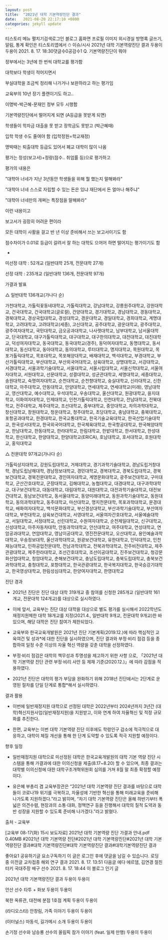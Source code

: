 ```yaml
---
layout: post
title:  "2021년 대학 기본역량진단 결과"
date:   2021-08-20 22:17:10 +0800
categories: jekyll update
---
```

티스토리 메뉴 펼치기검색로그인
블로그 홈화면
프로필 이미지
외시경실
방명록
글쓰기, 알림, 통계 확인은 티스토리앱에서
⏱ 이슈/시사
2021년 대학 기본역량진단 결과
두용이 두용이
2021. 8. 17. 18:30댓글수0공감수1
Q. 기본역량진단이 뭐야

 

정부에서는 3년에 한 번씩 대학교를 평가함

 

대학보다 학생이 적어지면서

부실대학을 조금씩 정리해 나가거나 보완하라고 하는 평가임

교육부의 10년 장기 플랜이기도 하고..

이명박-박근혜-문재인 정부 모두 시행함

 

기본역량진단에서 떨어지게 되면 (A등급을 못받게 되면)

학생들이 학자금 대출을 못 받고 장학금도 못받고 (박근혜때)

입학 학생 수도 줄여야 함 (입학정원=학교재정)

명박때는 퇴출대학 등급도 있어서 폐교 대학이 많이 나옴

 

 

평가는 정성(보고서)+정량(점수.. 취업률 등)으로 평가하고

평가의 내용은

"대학아 너네가 지난 3년동안 학생들을 위해 뭘 했는지 말해봐라"

"대학아 너네 스스로 자립할 수 있는 돈은 있냐 재단에서 돈 얼마나 해주냐"

"대학아 너네만의 개쩌는 특장점을 말해봐라"

이런 내용이고

 

보고서가 굉장히 어려운 편이라

모든 대학이 사활을 걸고 반 년 이상 준비해서 쓰는 보고서이기도 함

점수차이가 0.01로 등급이 갈려서 잘 하는 대학도 으어어 하면 떨어지는 평가이기도 함

 

+

 

미선정 대학 : 52개교 (일반대학 25개, 전문대학 27개)
 


 

선정 대학 : 235개교 (일반대학 136개, 전문대학 97개)
 

 

가결과 발표

 

△ 일반대학 136개교(가나다 순)

가천대학교, 가톨릭꽃동네대학교, 가톨릭대학교, 강남대학교, 강릉원주대학교, 강원대학교, 건국대학교, 건국대학교(글로컬), 건양대학교, 경기대학교, 경남대학교, 경동대학교, 경북대학교, 경상국립대학교, 경성대학교, 경운대학교, 경일대학교, 경희대학교, 계명대학교, 고려대학교, 고려대학교(세종), 고신대학교, 공주대학교, 광운대학교, 광주대학교, 광주여자대학교, 국민대학교, 금오공과대학교, 나사렛대학교, 남부대학교, 남서울대학교, 단국대학교, 대구가톨릭대학교, 대구대학교, 대구한의대학교, 대전대학교, 대진대학교, 덕성여자대학교, 동국대학교, 동국대학교(경주), 동덕여자대학교, 동명대학교, 동서대학교, 동신대학교, 동아대학교, 동의대학교, 루터대학교, 명지대학교, 목원대학교, 목포가톨릭대학교, 목포대학교, 목포해양대학교, 배재대학교, 백석대학교, 부경대학교, 부산가톨릭대학교, 부산대학교, 부산외국어대학교, 삼육대학교, 상명대학교, 서강대학교, 서경대학교, 서울과학기술대학교, 서울대학교, 서울시립대학교, 서울신학대학교, 서울여자대학교, 서원대학교, 선문대학교, 성결대학교, 성균관대학교, 세명대학교, 세종대학교, 송원대학교, 숙명여자대학교, 순천대학교, 순천향대학교, 숭실대학교, 신라대학교, 신한대학교, 아주대학교, 안동대학교, 안양대학교, 연세대학교, 연세대학교(미래), 영남대학교, 영산대학교, 예수대학교, 우석대학교, 우송대학교, 울산대학교, 원광대학교, 을지대학교, 이화여자대학교, 인제대학교, 인천가톨릭대학교, 인천대학교, 전남대학교, 전북대학교, 전주대학교, 제주대학교, 조선대학교, 중부대학교, 중앙대학교, 차의과학대학교, 창신대학교, 창원대학교, 청운대학교, 청주대학교, 초당대학교, 충남대학교, 충북대학교, 포항공과대학교, 한경대학교, 한국교통대학교, 한국기술교육대학교, 한국산업기술대학교, 한국성서대학교, 한국외국어대학교, 한국체육대학교, 한국항공대학교, 한국해양대학교, 한남대학교, 한동대학교, 한라대학교, 한림대학교, 한밭대학교, 한서대학교, 한성대학교, 한신대학교, 한양대학교, 한양대학교(ERICA), 호남대학교, 호서대학교, 호원대학교, 홍익대학교


△ 전문대학 97개교(가나다 순)

가톨릭상지대학교, 강원도립대학교, 거제대학교, 경기과학기술대학교, 경남도립거창대학, 경남도립남해대학, 경남정보대학교, 경민대학교, 경복대학교, 경북도립대학교, 경북보건대학교, 경북전문대학교, 경인여자대학교, 계명문화대학교, 광주보건대학교, 구미대학교, 군산간호대학교, 군장대학교, 김해대학교, 농협대학교, 대경대학교, 대구과학대학교, 대구보건대학교, 대동대학교, 대림대학교, 대원대학교, 대전과학기술대학교, 대전보건대학교, 동남보건대학교, 동서울대학교, 동양미래대학교, 동원과학기술대학교, 동원대학교, 동의과학대학교, 동주대학교, 마산대학교, 명지전문대학, 목포과학대학교, 문경대학교, 배화여자대학교, 백석문화대학교, 부산경상대학교, 부산과학기술대학교, 부산여자대학교, 부천대학교, 삼육보건대학교, 서영대학교, 서울여자간호대학교, 서울예술대학교, 서일대학교, 서정대학교, 선린대학교, 수원여자대학교, 순천제일대학교, 신구대학교, 신성대학교, 아주자동차대학, 안동과학대학교, 안산대학교, 여주대학교, 연성대학교, 연암공과대학교, 연암대학교, 영남이공대학교, 영진전문대학교, 오산대학교, 용인예술과학대학교, 우송정보대학, 울산과학대학교, 원광보건대학교, 유한대학교, 인덕대학교, 인천재능대학교, 인하공업전문대학, 전남과학대학교, 전북과학대학교, 전주비전대학교, 제주관광대학교, 제주한라대학교, 조선간호대학교, 조선이공대학교, 진주보건대학교, 청강문화산업대학교, 청암대학교, 춘해보건대학교, 충남도립대학교, 충북도립대학교, 충북보건과학대학교, 충청대학교, 포항대학교, 한국관광대학교, 한국복지대학교, 한국승강기대학교, 한국영상대학교, 한림성심대학교, 한양여자대학교, 한영대학교

 

진단 경과
- 2021년 진단은 진단 대상 대학 319개교 중 참여를 신청한 285개교 (일반대학 161개교, 전문대학 124개교)를 대상으로 실시하였다.

 

- 이에 앞서, 교육부는 진단 대상 대학을 대상으로 별도 평가를 실시해서 2022학년도 재정지원제한 대학 18개교를 지정(2021.4., 일반대학 9개교, 전문대학 9개교)한 바 있으며, 해당 대학은 진단 참여가 제한되었다.

 

- 교육부와 한국교육개발원은 2021년 진단 기본계획(2019.12.)에 따라 핵심적인 교육여건 및 성과*에 대한 진단을 실시하였으며, 진단 결과와 부정‧비리 점검 등을 종합하여 일정 수준 이상의 자율 혁신 역량을 갖춘 대학을 선정하였다.

 

- 부정‧비리 점검은 대학의 책무성과 투명성을 제고하기 위한 사항 으로, 「2021년 대학 기본역량 진단 관련 부정‧비리 사안 등 제재 기준(2020.12.)」에 따라 감점을 적용하였다.

 

- 2021년 진단은 대학의 평가 부담을 완화하기 위해 2018년 진단에서는 2단계로 운영된 절차를 단일 단계로 통합*해서 실시하였다.

 

결과 활용
- 이번에 일반재정지원 대학으로 선정된 대학은 2022년부터 2024년까지 3년간 (대학)혁신지원사업(일반재정지원)을 지원받고, 이와 연계 하여 자율혁신 및 적정 규모화를 추진한다.

 

- 한편, 교육부는 이번 대학 기본역량 진단 이후에도 학령인구 감소에 적극적으로 대응하고, 대학이 체질 개선을 통해 한 단계 도약할 수 있도록 적극 지원할 예정이다.

 

향후 일정
- 일반재정지원 대학으로 미선정된 대학은 한국교육개발원의 대학 기본 역량 진단 시스템을 통해 가결과에 대한 이의신청을 제출(8.17~8.20) 할 수 있으며, 최종 결과는 대학별 이의신청에 대한 대학구조개혁위원회 심의를 거쳐 8월 말 최종 확정할 예정이다.

 

- 유은혜 부총리 겸 교육부장관은 “2021년 대학 기본역량 진단 결과를 바탕으로 대학들이 코로나19 위기를 극복하고, 자율성에 기반한 혁신을 통해 미래교육을 준비해 나가도록 지원하겠다.”라고 밝히며, “차기 대학 기본역량 진단은 올해 하반기부터 폭넓은 의견수렴, 현장과의 소통‧대화, 정책연구 등을 진행해서 대학의 질적 도약과 동반 성장을 지원할 수 있도록 준비해 나가겠다.”라고 밝혔다.

 

출처 - 교육부 

[교육부 08-17(화) 15시 보도자료] 2021년 대학 기본역량 진단 가결과 안내.pdf
0.40MB
#2021년 대학 기본역량 진단#2021년 대학 기본역량진단#2021년 대학 기본역량진단 결과#대학 기본역량진단#대학 기본역량진단 결과#대학기본역량진단 결과

좋아요1
공유하기글 요소구독하기
이 글은 로그인 후에 댓글을 남길 수 있습니다.
로딩 중
이전글
교차접종 해외 연구 결과
2021. 8. 17. 13:51
다음글
에다 에르뎀, 김연경 절친 터키 국대주장 배구 선수
2021. 8. 17. 18:44
이 블로그 인기 글

2021년 대학 기본역량진단 결과
두용이 두용이

안산 선수 타투 + 화보
두용이 두용이

북한 옥류관, 대전에 분점 1호점 계획
두용이 두용이

(라디오스타) 안창림, 가족 이야기
두용이 두용이

(이터널스) 마동석, 길가메시 소개
두용이 두용이

손기정 선수와 남승룡 선수의 올림픽 참가 이야기 (feat. 일제 만행)
두용이 두용이